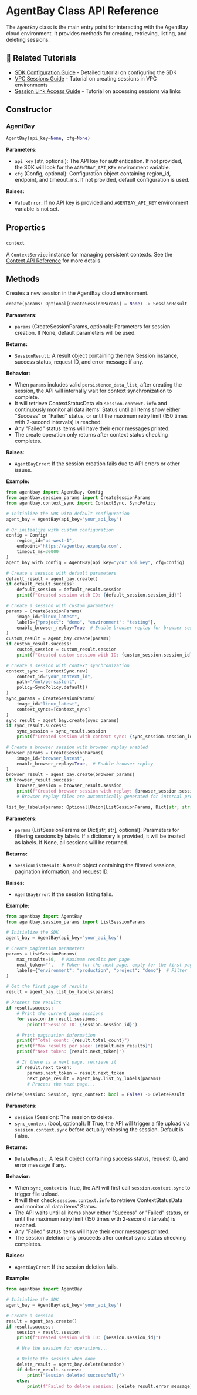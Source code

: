 # AgentBay Class API Reference

The `AgentBay` class is the main entry point for interacting with the AgentBay cloud environment. It provides methods for creating, retrieving, listing, and deleting sessions.

## 📖 Related Tutorials

- [SDK Configuration Guide](../../../docs/guides/common-features/configuration/sdk-configuration.md) - Detailed tutorial on configuring the SDK
- [VPC Sessions Guide](../../../docs/guides/common-features/advanced/vpc-sessions.md) - Tutorial on creating sessions in VPC environments
- [Session Link Access Guide](../../../docs/guides/common-features/advanced/session-link-access.md) - Tutorial on accessing sessions via links

## Constructor

### AgentBay

```python
AgentBay(api_key=None, cfg=None)
```

**Parameters:**
- `api_key` (str, optional): The API key for authentication. If not provided, the SDK will look for the `AGENTBAY_API_KEY` environment variable.
- `cfg` (Config, optional): Configuration object containing region_id, endpoint, and timeout_ms. If not provided, default configuration is used.

**Raises:**
- `ValueError`: If no API key is provided and `AGENTBAY_API_KEY` environment variable is not set.

## Properties

###

```python
context
```
A `ContextService` instance for managing persistent contexts. See the [Context API Reference](context.md) for more details.

## Methods


Creates a new session in the AgentBay cloud environment.


```python
create(params: Optional[CreateSessionParams] = None) -> SessionResult
```

**Parameters:**
- `params` (CreateSessionParams, optional): Parameters for session creation. If None, default parameters will be used.

**Returns:**
- `SessionResult`: A result object containing the new Session instance, success status, request ID, and error message if any.

**Behavior:**
- When `params` includes valid `persistence_data_list`, after creating the session, the API will internally wait for context synchronization to complete.
- It will retrieve ContextStatusData via `session.context.info` and continuously monitor all data items' Status until all items show either "Success" or "Failed" status, or until the maximum retry limit (150 times with 2-second intervals) is reached.
- Any "Failed" status items will have their error messages printed.
- The create operation only returns after context status checking completes.

**Raises:**
- `AgentBayError`: If the session creation fails due to API errors or other issues.

**Example:**
```python
from agentbay import AgentBay, Config
from agentbay.session_params import CreateSessionParams
from agentbay.context_sync import ContextSync, SyncPolicy

# Initialize the SDK with default configuration
agent_bay = AgentBay(api_key="your_api_key")

# Or initialize with custom configuration
config = Config(
    region_id="us-west-1",
    endpoint="https://agentbay.example.com",
    timeout_ms=30000
)
agent_bay_with_config = AgentBay(api_key="your_api_key", cfg=config)

# Create a session with default parameters
default_result = agent_bay.create()
if default_result.success:
    default_session = default_result.session
    print(f"Created session with ID: {default_session.session_id}")

# Create a session with custom parameters
params = CreateSessionParams(
    image_id="linux_latest",
    labels={"project": "demo", "environment": "testing"},
    enable_browser_replay=True  # Enable browser replay for browser sessions
)
custom_result = agent_bay.create(params)
if custom_result.success:
    custom_session = custom_result.session
    print(f"Created custom session with ID: {custom_session.session_id}")

# Create a session with context synchronization
context_sync = ContextSync.new(
    context_id="your_context_id",
    path="/mnt/persistent",
    policy=SyncPolicy.default()
)
sync_params = CreateSessionParams(
    image_id="linux_latest",
    context_syncs=[context_sync]
)
sync_result = agent_bay.create(sync_params)
if sync_result.success:
    sync_session = sync_result.session
    print(f"Created session with context sync: {sync_session.session_id}")

# Create a browser session with browser replay enabled
browser_params = CreateSessionParams(
    image_id="browser_latest",
    enable_browser_replay=True,  # Enable browser replay
)
browser_result = agent_bay.create(browser_params)
if browser_result.success:
    browser_session = browser_result.session
    print(f"Created browser session with replay: {browser_session.session_id}")
    # Browser replay files are automatically generated for internal processing
```



```python
list_by_labels(params: Optional[Union[ListSessionParams, Dict[str, str]]] = None) -> SessionListResult
```

**Parameters:**
- `params` (ListSessionParams or Dict[str, str], optional): Parameters for filtering sessions by labels. If a dictionary is provided, it will be treated as labels. If None, all sessions will be returned.

**Returns:**
- `SessionListResult`: A result object containing the filtered sessions, pagination information, and request ID.

**Raises:**
- `AgentBayError`: If the session listing fails.

**Example:**
```python
from agentbay import AgentBay
from agentbay.session_params import ListSessionParams

# Initialize the SDK
agent_bay = AgentBay(api_key="your_api_key")

# Create pagination parameters
params = ListSessionParams(
    max_results=10,  # Maximum results per page
    next_token="",   # Token for the next page, empty for the first page
    labels={"environment": "production", "project": "demo"}  # Filter labels
)

# Get the first page of results
result = agent_bay.list_by_labels(params)

# Process the results
if result.success:
    # Print the current page sessions
    for session in result.sessions:
        print(f"Session ID: {session.session_id}")

    # Print pagination information
    print(f"Total count: {result.total_count}")
    print(f"Max results per page: {result.max_results}")
    print(f"Next token: {result.next_token}")

    # If there is a next page, retrieve it
    if result.next_token:
        params.next_token = result.next_token
        next_page_result = agent_bay.list_by_labels(params)
        # Process the next page...
```


```python
delete(session: Session, sync_context: bool = False) -> DeleteResult
```

**Parameters:**
- `session` (Session): The session to delete.
- `sync_context` (bool, optional): If True, the API will trigger a file upload via `session.context.sync` before actually releasing the session. Default is False.

**Returns:**
- `DeleteResult`: A result object containing success status, request ID, and error message if any.

**Behavior:**
- When `sync_context` is True, the API will first call `session.context.sync` to trigger file upload.
- It will then check `session.context.info` to retrieve ContextStatusData and monitor all data items' Status.
- The API waits until all items show either "Success" or "Failed" status, or until the maximum retry limit (150 times with 2-second intervals) is reached.
- Any "Failed" status items will have their error messages printed.
- The session deletion only proceeds after context sync status checking completes.

**Raises:**
- `AgentBayError`: If the session deletion fails.

**Example:**
```python
from agentbay import AgentBay

# Initialize the SDK
agent_bay = AgentBay(api_key="your_api_key")

# Create a session
result = agent_bay.create()
if result.success:
    session = result.session
    print(f"Created session with ID: {session.session_id}")

    # Use the session for operations...

    # Delete the session when done
    delete_result = agent_bay.delete(session)
    if delete_result.success:
        print("Session deleted successfully")
    else:
        print(f"Failed to delete session: {delete_result.error_message}")
```

